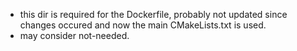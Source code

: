 * this dir is required for the Dockerfile, probably not updated since changes occured and now the main CMakeLists.txt is used.
* may consider not-needed.